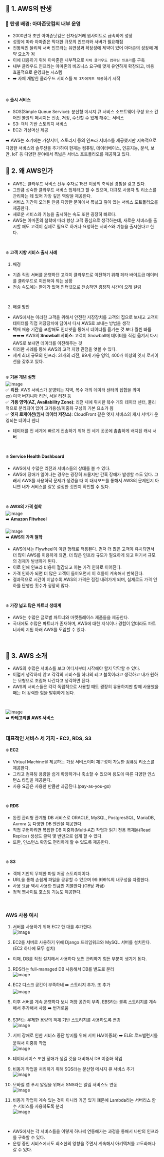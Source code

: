 ## 🚀 1. AWS의 탄생
### 🔷 탄생 배경: 아마존닷컴의 내부 운영
- 2000년대 초반 아마존닷컴은 전자상거래 윕사이트로 급속하게 성장
- 성장에 따라 아마존은 막대한 규모의 인프라와 서버가 필요해짐
- 전통적인 물리적 서버 인프라는 유연성과 확장성에 제약이 있어 아마존의 성장에 제약 요소가 됨
- 이에 대응하기 위해 아마존은 내부적으로 `자체 클라우드 컴퓨팅 인프라`를 구축
- 내부 클라우드 인프라는 아마존의 비즈니스 요구에 맞게 유연하게 확장되고, 비용 효율적으로 운영되는 시스템
- ➡️ 자체 개발한 클라우드 서비스를 `제 3자에게도 제공`하기 시작
<br/>

❄️ **출시 서비스**
- SOS(Simple Queue Service): 분산형 메시지 큐 서비스
  소프트웨어 구성 요소 간 어떤 볼륨의 메시지든 전송, 저장, 수신할 수 있게 해주는 서비스
- S3: 객체 기반 스토리지 서비스
- EC2: 가상머신 제공

➡️ AWS는 초기에는 가상서버, 스토리지 등의 인프라 서비스를 제공했지만 지속적으로 다양한 서비스와 솔루션을 추가하여 현재는 컴퓨팅, 데이터베이스, 인공지능, 분석, 보안, IoT 등 다양한 분야에서 폭넓은 서비스 포트폴리오를 제공하고 있다.
<br/>

## 🚀 2. 왜 AWS인가
- AWS는 클라우드 서비스 선두 주자로 15년 이상의 축적된 경험을 갖고 있다.
- 그만큼 성숙한 클라우드 서비스 업체라고 할 수 있으며, 대규모 사용자 및 리소스를 관리하는 데 있어 가장 깊은 역량을 제공한다.
- 서비스 기간이 오래된 만큼 다양한 분야에서 폭넓고 깊이 있는 서비스 포트폴리오를 제공한다.
- 새로운 서비스와 기능을 출시하는 속도 또한 굉장히 빠르다.
- AWS는 아마존의 철학에 따라 항상 고객 중심으로 생각하는데, 새로운 서비스를 출시할 때도 고객이 실제로 필요로 하거나 요청하는 서비스와 기능을 출시한다고 한다.
<br/>

❄️ **고객 지향 서비스 출시 사례**
1. 배경
- 기존 직접 서버를 운영하던 고객이 클라우드로 이전하기 위해 페타 바이트급 데이터를 클라우드로 이전해야 되는 상황
- 전송 속도에는 한계가 있어 인터넷으로 전송하면 굉장히 시간이 오래 걸림
<br/>

2. 해결 방안
- AWS에서는 이러한 고객을 위해서 안전한 저장장치를 고객의 집으로 보내고 고객이 데이터를 직접 저장장치에 담아서 다시 AWS로 보내는 방법을 생각
- 택배 배송 기간을 포함해도 인터넷을 통해서 데이터를 옮기는 것 보다 훨씬 빠름</br>
➡️➡️➡️ AWS의 **Snowball 서비스**: 고객이 Snowball에 데이터를 직접 옮겨서 다시 AWS로 보내면 데이터를 이전해주는 것
- 이러한 사례를 통해 AWS의 고객 지향 관점을 엿볼 수 있다.
- 세계 최대 규모의 인프라: 31개의 리전, 99개 가용 영역, 400개 이상의 엣지 로케이션을 갖추고 있다.
<br/><br/>

❄️ **기본 개념 설명** 
<br/>
![image](https://github.com/user-attachments/assets/7451729d-b781-47ea-a41d-d5b9570e1ea7)
<br/>
✅ **리전**: AWS 서비스가 운영되는 지역, 복수 개의 데이터 센터의 집합을 의미 <br/>
  ex) 미국 버지니아 리전, 서울 리전 등
<br/>
✅ **가용 영역(AZ, Availability Zone)**: 리전 내에 위치한 복수 개의 데이터 센터, 물리적으로 분리되어 있어 고가용성/이중화 구성의 기본 요소가 됨<br/>
✅ **엣지 로케이션(임시 데이터 저장소)**: CloudFront 같은 엣지 서비스의 캐시 서버가 운영되는 데이터 센터   
  - 데이터를 전 세계에 빠르게 전송하기 위해 전 세계 곳곳에 촘촘하게 배치된 캐시 서버
<br/>

❄️ **Service Health Dashboard**
- AWS에서 수많은 리전과 서비스들의 상태를 볼 수 있다.
- AWS에 장애가 일어나는 경우는 굉장히 드물지만 간혹 장애가 발생할 수도 있다. 그래서 AWS를 사용하닥 문제가 생겼을 때 이 대시보드를 통해서 AWS의 문제인지 아니면 내가 서비스를 잘못 설정한 것인지 확인할 수 있다.
<br/>

❄️ **AWS의 가격 철학** <br/>
![image](https://github.com/user-attachments/assets/d34f6f87-1824-4250-b0bb-6f12655df45e) </br>
➡️ **Amazon Fltwheel** <br/>
</br>
![image](https://github.com/user-attachments/assets/83d69287-8b74-4b18-8ed1-dba0d29cd807) </br>
➡️ **AWS의 가격 철학** <br/>

- AWS에서는 Flywheel이 이런 형태로 적용된다. 먼저 더 많은 고객이 유치되면서 더 많이 AWS를 이용하게 되면, 더 많은 인프라 규모가 필요하게 되고 여기서 규모의 경제가 발생하게 된다.
- 이로 인해 인프라 비용이 절감되고 이는 가격 인하로 이어진다.
- 가격 인하가 되면 더 많은 고객이 들어오면서 이 흐름이 계속해서 반복된다.
- 결과적으로 시간이 지날수록 AWS의 가격은 점점 내려가게 되며, 실제로도 가격 인하를 단행한 횟수가 굉장히 많다.
<br/>

❄️ **가장 넓고 많은 파트너 생태계**
- AWS는 수많은 글로벌 파트너와 마켓플레이스 제품들을 제공한다.
- 국내에도 수많은 파트너가 존재하며, AWS에 대한 지식이나 경험이 없더라도 파트너사의 지원 아래 AWS를 도입할 수 있다.
<br/>

## 🚀 3. AWS 소개
- AWS의 수많은 서비스를 보고 어디서부터 시작해야 할지 막막할 수 있다.
- 어렵게 생각하지 않고 각각의 서비스를 하나의 레고 블록이라고 생각하고 내가 원하는 모형으로 조립해 나간다고 생각하면 된다.
- AWS의 서비스들은 각각 독립적으로 사용할 때도 굉장히 유용하지만 함께 사용했을 때는 더 강력한 힘을 발휘하게 된다.
<br/>

![image](https://github.com/user-attachments/assets/4d53954d-460b-46e0-b604-1504d5cd6a74) <br/>
➡️ **카테고리별 AWS 서비스**
<br/>
<br/>
### **대표적인 서비스 세 가지 - EC2, RDS, S3**
❄️ **EC2** 
- Virtual Machine을 제공하는 가상 서비스이며 재구성이 가능한 컴퓨팅 리소스를 제공한다.
- 그리고 컴퓨팅 용량을 쉽게 확장하거나 축소할 수 있으며 용도에 따른 다양한 인스턴스 타입을 제공한다.
- 사용 요금은 사용한 만큼만 과금된다.(pay-as-you-go)
<br/>

❄️ **RDS** 
- 완전 관리형 관계형 DB 서비스로 ORACLE, MySQL, PostgresSQL, MariaDB, Aurora 등 다양한 DB 엔진을 제공한다.
- 직접 구현하려면 복잡한 DB 이중화(Multi-AZ) 작업과 읽기 전용 복제본(Read Replica) 생성도 클릭 몇 번만으로 쉽게 할 수 있다.
- 또한, 인스턴스 확장도 편리하게 할 수 있도록 제공한다.
<br/>

❄️ **S3**
- 객체 기반의 무제한 파일 저장 스토리지이다.
- URL을 통해 손쉽게 파일을 공유할 수 있으며 99.999%의 내구성을 자랑한다.
- 사용 요금 역시 사용한 만큼만 지불한다.(GB당 과금)
- 정적 웹사이트 호스팅 기능도 제공한다.
<br/>

### AWS 사용 예시
1. 서버를 사용하기 위해 EC2 한 대를 추가한다. <br/>
![image](https://github.com/user-attachments/assets/bc954eb3-c2e8-440f-bbca-690950657336) <br/>

2. EC2를 서버로 사용하기 위해 Django 프레임워크와 MySQL 서버를 설치한다.(EC2 하나에 모두 설치)
- 이때, DB를 직접 설치해서 사용하다 보면 관리하기 힘든 부분이 생기게 된다.

3. RDS라는 full-managed DB 사용해서 DB를 별도로 분리<br/>
![image](https://github.com/user-attachments/assets/acd40a70-d99f-4044-a972-566025a5f413) <br/>

4. EC2 디스크 공간이 부족하네 ➡️ 스토리지 추가. 또 추가 <br/>
![image](https://github.com/user-attachments/assets/fd16f5ef-c813-4eac-b43e-0a5294bcbcec) <br/>

5. 이후 서버를 계속 운영하다 보니 저장 공간이 부족. EBS라는 블록 스토리지를 계속해서 추가해서 사용 ➡️ 번거로움
6. S3라는 무제한 용량의 객체 기반 스토리지를 사용하도록 변경 <br/>
![image](https://github.com/user-attachments/assets/e4bb3c83-8307-48e4-97f2-5b8a67d844fd) <br/>

7. 서버 장애로 인한 서비스 중단 방지를 위해 서버 HA(이중화) ➡️ ELB: 로드밸런서를 붙여서 이중화 작업 <br/>
![image](https://github.com/user-attachments/assets/627583b0-be57-4749-b6d6-580c4d5dfae6)

8. 데이터베이스 또한 장애가 생길 것을 대비해서 DB 이중화 작업
9. 비동기 작업을 처리하기 위해 SQS라는 분산형 메시지 큐 서비스 추가 <br/>
![image](https://github.com/user-attachments/assets/0bfb4998-9b9e-4138-a62d-60a266494589) <br/>

10. 모바일 앱 푸시 알림을 위해서 SNS라는 알림 서비스도 연동 <br/>
![image](https://github.com/user-attachments/assets/bc87c7da-c212-4987-b28f-cb7e841a4176) <br/>

11. 비동기 작업이 계속 있는 것이 아니라 가끔 있기 떄문에 Lambda라는 서버리스 함수 서비스를 사용하도록 분리 <br/>
![image](https://github.com/user-attachments/assets/b62ff9b0-9aaa-490b-a51c-38ec89909f4e)<br/>

<br/>

- AWS에서는 각 서비스들을 이렇게 하나씩 연동해가는 과정을 통해서 나만의 인프라를 구축할 수 있다.
- 운영 중인 서비스에서도 최소한의 영향을 주면서 계속해서 아키텍처를 고도화해나갈 수 있다.
<br/>
